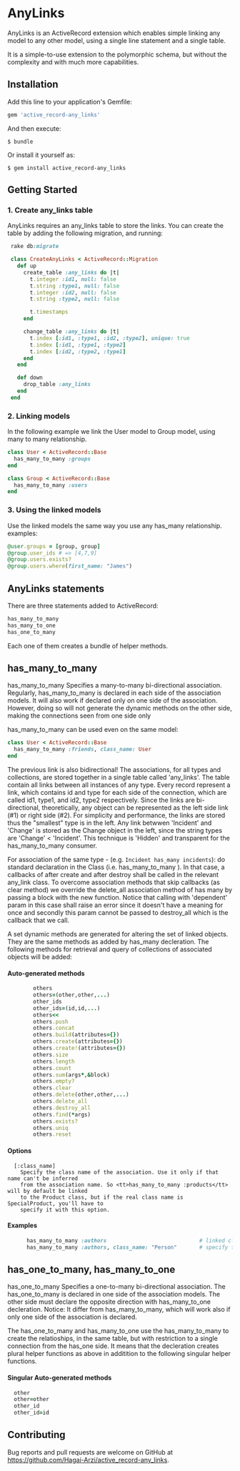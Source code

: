 # AnyLinks

AnyLinks is an ActiveRecord extension which enables simple linking any model to any other model, using a single line statement and a single table.

It is a simple-to-use extension to the polymorphic schema, but without the complexity and with much more capabilities.

## Installation

Add this line to your application's Gemfile:

```ruby
gem 'active_record-any_links'
```

And then execute:

    $ bundle

Or install it yourself as:

    $ gem install active_record-any_links

## Getting Started

### 1. Create any_links table

AnyLinks requires an any_links table to store the links.
You can create the table by adding the following migration, and running:

```ruby
 rake db:migrate
```

```ruby
 class CreateAnyLinks < ActiveRecord::Migration
   def up
     create_table :any_links do |t|
       t.integer :id1, null: false
       t.string :type1, null: false
       t.integer :id2, null: false
       t.string :type2, null: false

       t.timestamps
     end

     change_table :any_links do |t|
       t.index [:id1, :type1, :id2, :type2], unique: true
       t.index [:id1, :type1, :type2]
       t.index [:id2, :type2, :type1]
     end
   end

   def down
     drop_table :any_links
   end
 end
```

### 2. Linking models

In the following example we link the User model to Group model, using many to many relationship.

```ruby
class User < ActiveRecord::Base
  has_many_to_many :groups
end

class Group < ActiveRecord::Base
  has_many_to_many :users
end
```
### 3. Using the linked models

Use the linked models the same way you use any has_many relationship.
examples:

```ruby
@user.groups = [group, group]
@group.user_ids # => [4,7,9]
@group.users.exists?
@group.users.where(first_name: "James")
```

## AnyLinks statements

There are three statements added to ActiveRecord:

```ruby
has_many_to_many
has_many_to_one
has_one_to_many
```

Each one of them creates a bundle of helper methods.

## has_many_to_many

has_many_to_many Specifies a many-to-many bi-directional association.
Regularly, has_many_to_many is declared in each side of the association models.
It will also work if declared only on one side of the association. However, doing so will
not generate the dynamic methods on the other side, making the connections seen from
one side only

has_many_to_many can be used even on the same model:

```ruby
class User < ActiveRecord::Base
  has_many_to_many :friends, class_name: User
end
```

The previous link is also bidirectional!
The associations, for all types and collections, are stored together in a single table called 'any_links'.
The table contain all links between all instances of any type.
Every record represent a link, which contains id and type for each side of the connection,
which are called id1, type1, and id2, type2 respectively.
Since the links are bi-directional, theoretically, any object can be represented as the left
side link (#1) or right side (#2).
For simplicity and performance, the links are stored thus the "smallest" type is in the left.
Any link betwwen 'Incident' and 'Change' is stored as the Change object in the left, since
the string types are 'Change' < 'Incident'.
This technique is 'Hidden' and transparent for the has_many_to_many consumer.

For association of the same type - (e.g. `Incident has_many incidents`):
do standard declaration in the Class (i.e. has_many_to_many <collection>).
In that case, a callbacks of after create and after destroy shall be called in the relevant any_link class.
To overcome association methods that skip callbacks (as clear method) we override the delete_all
association method of has many by passing a block with the new function.
Notice that calling with 'dependent' param in this case shall raise an error since it doesn't have a meaning
for once and secondly this param cannot be passed to destroy_all which is the callback that we call.

A set dynamic methods are generated for altering the set of linked objects.
They are the same methods as added by has_many decleration.
The following methods for retrieval and query of
collections of associated objects will be added:

#### Auto-generated methods

```ruby
        others
        others=(other,other,...)
        other_ids
        other_ids=(id,id,...)
        others<<
        others.push
        others.concat
        others.build(attributes={})
        others.create(attributes={})
        others.create!(attributes={})
        others.size
        others.length
        others.count
        others.sum(args*,&block)
        others.empty?
        others.clear
        others.delete(other,other,...)
        others.delete_all
        others.destroy_all
        others.find(*args)
        others.exists?
        others.uniq
        others.reset
 ```
#### Options

      [:class_name]
        Specify the class name of the association. Use it only if that name can't be inferred
        from the association name. So <tt>has_many_to_many :products</tt> will by default be linked
        to the Product class, but if the real class name is SpecialProduct, you'll have to
        specify it with this option.

#### Examples

```ruby
      has_many_to_many :authors                             # linked class is Author
      has_many_to_many :authors, class_name: "Person"       # specify that linked class is Person
```

## has_one_to_many, has_many_to_one

has_one_to_many Specifies a one-to-many bi-directional association.
The has_one_to_many is declared in one side of the association models. The other side must declare the opposite direction with has_many_to_one decleration.
Notice: It differ from has_many_to_many, which will work also if only one side of the association is
declared.

The has_one_to_many and has_many_to_one use the has_many_to_many to create the relatioships, in the same
table, but with restriction to a single connection from the has_one side.
It means that the decleration creates plural helper functions as above in additition to the following
singular helper functions.

#### Singular Auto-generated methods

```ruby
  other
  other=other
  other_id
  other_id=id
```

## Contributing

Bug reports and pull requests are welcome on GitHub at https://github.com/Hagai-Arzi/active_record-any_links.

